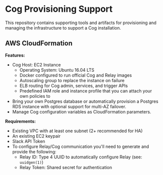# Cog Provisioning Support

This repository contains supporting tools and artifacts for provisioning and
managing the infrastructure to support a Cog installation.

## AWS CloudFormation

**Features:**
* Cog Host: EC2 Instance
  * Operating System: Ubuntu 16.04 LTS
  * Docker configured to run official Cog and Relay images
  * Autoscaling group to replace the instance on failure
  * ELB routing for Cog admin, services, and trigger APIs
  * Predefined IAM role and instance profile that you can attach your own policies to
* Bring your own Postgres database or automatically provision a Postgres RDS instance with optional support for multi-AZ failover.
* Manage Cog configuration variables as CloudFormation parameters.

**Requirements:**
* Existing VPC with at least one subnet (2+ recommended for HA)
* An existing EC2 keypair
* Slack API Token
* To configure Relay/Cog communication you'll need to generate and provide the following:
  * Relay ID: Type 4 UUID to automatically configure Relay (see: `uuidgen(1)`)
  * Relay Token: Shared secret for authentication
